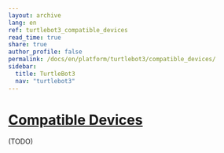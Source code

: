 ```yaml
---
layout: archive
lang: en
ref: turtlebot3_compatible_devices
read_time: true
share: true
author_profile: false
permalink: /docs/en/platform/turtlebot3/compatible_devices/
sidebar:
  title: TurtleBot3
  nav: "turtlebot3"
---
```


<div style="counter-reset: h1 19"></div>

# [Compatible Devices](#compatible-devices)
(TODO)
